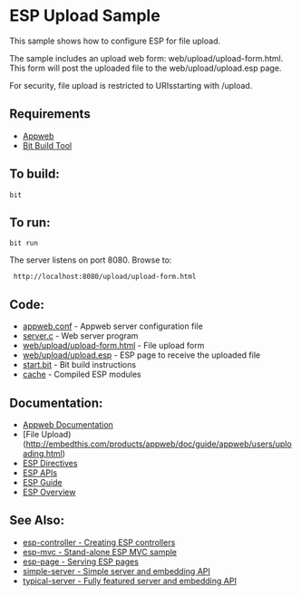 ESP Upload Sample
===

This sample shows how to configure ESP for file upload.

The sample includes an upload web form: web/upload/upload-form.html. This form will
post the uploaded file to the web/upload/upload.esp page.

For security, file upload is restricted to URIsstarting with /upload.

Requirements
---
* [Appweb](http://embedthis.com/downloads/appweb/download.ejs)
* [Bit Build Tool](http://embedthis.com/downloads/bit/download.ejs)

To build:
---
    bit 

To run:
---
    bit run

The server listens on port 8080. Browse to: 
 
     http://localhost:8080/upload/upload-form.html

Code:
---
* [appweb.conf](appweb.conf) - Appweb server configuration file
* [server.c](server.c) - Web server program
* [web/upload/upload-form.html](web/upload/upload-form.html) - File upload form
* [web/upload/upload.esp](web/upload/upload.esp) - ESP page to receive the uploaded file
* [start.bit](start.bit) - Bit build instructions
* [cache](cache) - Compiled ESP modules

Documentation:
---
* [Appweb Documentation](http://embedthis.com/products/appweb/doc/index.html)
* [File Upload)(http://embedthis.com/products/appweb/doc/guide/appweb/users/uploading.html)
* [ESP Directives](http://embedthis.com/products/appweb/doc/guide/appweb/users/dir/esp.html)
* [ESP APIs](http://embedthis.com/products/appweb/doc/api/esp.html)
* [ESP Guide](http://embedthis.com/products/appweb/doc/guide/esp/users/index.html)
* [ESP Overview](http://embedthis.com/products/appweb/doc/guide/esp/users/using.html)

See Also:
---
* [esp-controller - Creating ESP controllers](../esp-controller/README.md)
* [esp-mvc - Stand-alone ESP MVC sample](../esp-mvc/README.md)
* [esp-page - Serving ESP pages](../esp-page/README.md)
* [simple-server - Simple server and embedding API](../simple-server/README.md)
* [typical-server - Fully featured server and embedding API](../typical-server/README.md)
